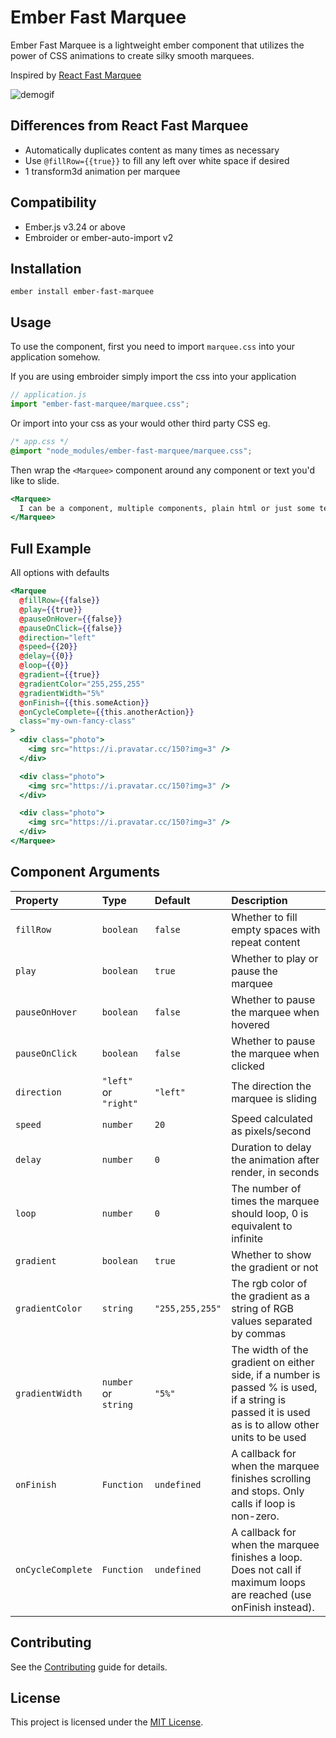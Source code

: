 Ember Fast Marquee
==============================================================================

Ember Fast Marquee is a lightweight ember component that utilizes the power of CSS animations to create silky smooth marquees.

Inspired by [React Fast Marquee][2]

![demogif][1]

Differences from React Fast Marquee
------------------------------------------------------------------------------
- Automatically duplicates content as many times as necessary
- Use `@fillRow={{true}}` to fill any left over white space if desired
- 1 transform3d animation per marquee

[1]: https://i.imgur.com/f0xMyW6.gif "demo gif"
[2]: https://github.com/justin-chu/react-fast-marquee/

Compatibility
------------------------------------------------------------------------------

* Ember.js v3.24 or above
* Embroider or ember-auto-import v2


Installation
------------------------------------------------------------------------------

```
ember install ember-fast-marquee
```


Usage
------------------------------------------------------------------------------

To use the component, first you need to import `marquee.css` into your application somehow.

If you are using embroider simply import the css into your application
```ts
// application.js
import "ember-fast-marquee/marquee.css";
```

Or import into your css as your would other third party CSS eg.
```css
/* app.css */
@import "node_modules/ember-fast-marquee/marquee.css";
```

Then wrap the `<Marquee>` component around any component or text you'd like to slide.


```hbs
<Marquee>
  I can be a component, multiple components, plain html or just some text.
</Marquee>
```
Full Example
------------------------------------------------------------------------------
All options with defaults
```hbs
<Marquee
  @fillRow={{false}}
  @play={{true}}
  @pauseOnHover={{false}}
  @pauseOnClick={{false}}
  @direction="left"
  @speed={{20}}
  @delay={{0}}
  @loop={{0}}
  @gradient={{true}}
  @gradientColor="255,255,255"
  @gradientWidth="5%"
  @onFinish={{this.someAction}}
  @onCycleComplete={{this.anotherAction}}
  class="my-own-fancy-class"
>
  <div class="photo">
    <img src="https://i.pravatar.cc/150?img=3" />
  </div>

  <div class="photo">
    <img src="https://i.pravatar.cc/150?img=3" />
  </div>

  <div class="photo">
    <img src="https://i.pravatar.cc/150?img=3" />
  </div>
</Marquee>
```

Component Arguments
------------------------------------------------------------------------------

| Property        | Type                        | Default           | Description                                              |
| :-------------- | :-------------------------- | :---------------- | :------------------------------------------------------- |
|`fillRow` | `boolean` | `false` | Whether to fill empty spaces with repeat content
| `play`          | `boolean`                   | `true`            | Whether to play or pause the marquee                     |
| `pauseOnHover`  | `boolean`                   | `false`           | Whether to pause the marquee when hovered                |
| `pauseOnClick`  | `boolean`                   | `false`           | Whether to pause the marquee when clicked                |
| `direction`     | `"left"` or `"right"`       | `"left"`          | The direction the marquee is sliding                     |
| `speed`         | `number`                    | `20`              | Speed calculated as pixels/second                        |
| `delay`         | `number`                    | `0`               | Duration to delay the animation after render, in seconds |
| `loop`          | `number`                    | `0`               | The number of times the marquee should loop, 0 is equivalent to infinite         |
| `gradient`      | `boolean`                   | `true`            | Whether to show the gradient or not                      |
| `gradientColor` | `string` | `"255,255,255"` | The rgb color of the gradient as a string of RGB values separated by commas    |
| `gradientWidth` | `number` or `string`        | `"5%"`             | The width of the gradient on either side, if a number is passed % is used, if a string is passed it is used as is to allow other units to be used                 |
| `onFinish` | `Function` | `undefined` | A callback for when the marquee finishes scrolling and stops. Only calls if loop is non-zero.    |
| `onCycleComplete` | `Function`        | `undefined`             | A callback for when the marquee finishes a loop. Does not call if maximum loops are reached (use onFinish instead).                 |

Contributing
------------------------------------------------------------------------------

See the [Contributing](CONTRIBUTING.md) guide for details.


License
------------------------------------------------------------------------------

This project is licensed under the [MIT License](LICENSE.md).
